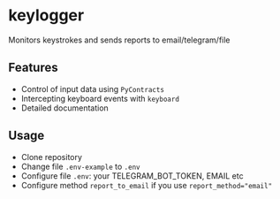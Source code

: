 # keylogger

Monitors keystrokes and sends reports to email/telegram/file


## Features

+ Сontrol of input data using `PyContracts`
+ Intercepting keyboard events with `keyboard`
+ Detailed documentation

## Usage

+ Clone repository
+ Change file `.env-example` to `.env`
+ Configure file `.env`: your TELEGRAM_BOT_TOKEN, EMAIL etc
+ Configure method `report_to_email` if you use `report_method="email"`

